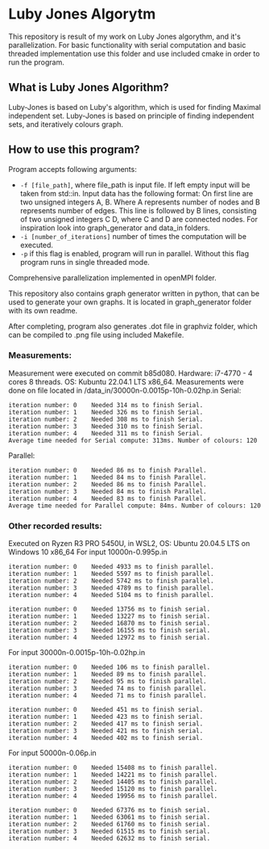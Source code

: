 # Luby Jones Algorytm

This repository is result of my work on Luby Jones algorythm, and it's parallelization.
For basic functionality with serial computation and basic threaded implementation use this folder and use included
cmake in order to run the program.

## What is Luby Jones Algorithm?

Luby-Jones is based on Luby's algorithm, which is used for finding Maximal independent set. Luby-Jones is based on
principle of finding independent sets, and iteratively colours graph.

## How to use this program?

Program accepts following arguments:
- ```-f [file_path]```, where file_path is input file. If left empty input will be taken from std::in. 
Input data has the following format: On first line are two unsigned integers A, B. Where A represents number of nodes and B 
represents number of edges. This line is followed by B lines, consisting of two unsigned integers C D, where C and D are
connected nodes. For inspiration look into graph_generator and data_in folders.
- ```-i [number_of_iterations]``` number of times the computation will be executed.
- ```-p``` if this flag is enabled, program will run in parallel. Without this flag program runs in single threaded mode.

Comprehensive parallelization implemented in openMPI folder.

This repository also contains graph generator written in python, that can be used to generate your own graphs. It is
located in graph_generator folder with its own readme.

After completing, program also generates .dot file in graphviz folder, which can be compiled to .png file using included
Makefile.

### Measurements:
Measurement were executed on commit b85d080.
Hardware: i7-4770 - 4 cores 8 threads. OS: Kubuntu 22.04.1 LTS x86_64.
Measurements were done on file located in /data_in/30000n-0.0015p-10h-0.02hp.in
Serial:
```
iteration number: 0    Needed 314 ms to finish Serial.
iteration number: 1    Needed 326 ms to finish Serial.
iteration number: 2    Needed 308 ms to finish Serial.
iteration number: 3    Needed 310 ms to finish Serial.
iteration number: 4    Needed 311 ms to finish Serial.
Average time needed for Serial compute: 313ms. Number of colours: 120
```

Parallel:
```
iteration number: 0    Needed 86 ms to finish Parallel.
iteration number: 1    Needed 84 ms to finish Parallel.
iteration number: 2    Needed 86 ms to finish Parallel.
iteration number: 3    Needed 84 ms to finish Parallel.
iteration number: 4    Needed 83 ms to finish Parallel.
Average time needed for Parallel compute: 84ms. Number of colours: 120
```

### Other recorded results: 
Executed on Ryzen R3 PRO 5450U, in WSL2, OS: Ubuntu 20.04.5 LTS on Windows 10 x86_64
For input 10000n-0.995p.in
```
iteration number: 0    Needed 4933 ms to finish parallel.
iteration number: 1    Needed 5597 ms to finish parallel.
iteration number: 2    Needed 5742 ms to finish parallel.
iteration number: 3    Needed 4789 ms to finish parallel.
iteration number: 4    Needed 5104 ms to finish parallel.

iteration number: 0    Needed 13756 ms to finish serial.
iteration number: 1    Needed 13227 ms to finish serial.
iteration number: 2    Needed 16870 ms to finish serial.
iteration number: 3    Needed 16155 ms to finish serial.
iteration number: 4    Needed 12972 ms to finish serial.
```
For input 30000n-0.0015p-10h-0.02hp.in
```
iteration number: 0    Needed 106 ms to finish parallel.
iteration number: 1    Needed 89 ms to finish parallel.
iteration number: 2    Needed 95 ms to finish parallel.
iteration number: 3    Needed 74 ms to finish parallel.
iteration number: 4    Needed 71 ms to finish parallel.

iteration number: 0    Needed 451 ms to finish serial.
iteration number: 1    Needed 423 ms to finish serial.
iteration number: 2    Needed 417 ms to finish serial.
iteration number: 3    Needed 421 ms to finish serial.
iteration number: 4    Needed 402 ms to finish serial.
```
For input 50000n-0.06p.in
```
iteration number: 0    Needed 15408 ms to finish parallel.
iteration number: 1    Needed 14221 ms to finish parallel.
iteration number: 2    Needed 14405 ms to finish parallel.
iteration number: 3    Needed 15120 ms to finish parallel.
iteration number: 4    Needed 19956 ms to finish parallel.

iteration number: 0    Needed 67376 ms to finish serial.
iteration number: 1    Needed 63061 ms to finish serial.
iteration number: 2    Needed 61760 ms to finish serial.
iteration number: 3    Needed 61515 ms to finish serial.
iteration number: 4    Needed 62632 ms to finish serial.
```
